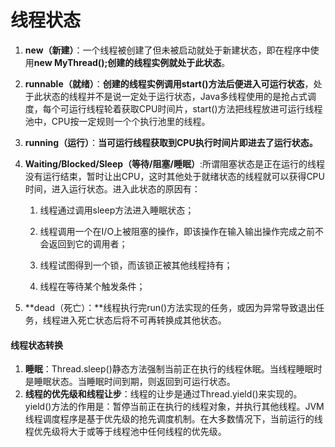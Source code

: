# 线程状态

1. **new（新建）**：一个线程被创建了但未被启动就处于新建状态，即在程序中使用**new MyThread\(\);创建的线程实例就处于此状态**。
2. **runnable（就绪）**：**创建的线程实例调用start\(\)方法后便进入可运行状态**，处于此状态的线程并不是说一定处于运行状态，Java多线程使用的是抢占式调度，每个可运行线程轮着获取CPU时间片，start\(\)方法把线程放进可运行线程池中，CPU按一定规则一个个执行池里的线程。
3. **running（运行）**：**当可运行线程获取到CPU执行时间片即进去了运行状态。**
4. **Waiting/Blocked/Sleep（等待/阻塞/睡眠）**:所谓阻塞状态是正在运行的线程没有运行结束，暂时让出CPU，这时其他处于就绪状态的线程就可以获得CPU时间，进入运行状态。进入此状态的原因有：  
   1. 线程通过调用sleep方法进入睡眠状态；

   1. 线程调用一个在I/O上被阻塞的操作，即该操作在输入输出操作完成之前不会返回到它的调用者；

   2. 线程试图得到一个锁，而该锁正被其他线程持有；

   3. 线程在等待某个触发条件；

5. **dead（死亡）：**线程执行完run\(\)方法实现的任务，或因为异常导致退出任务，线程进入死亡状态后将不可再转换成其他状态。

#### 线程状态转换

1. **睡眠**：Thread.sleep\(\)静态方法强制当前正在执行的线程休眠。当线程睡眠时是睡眠状态。当睡眠时间到期，则返回到可运行状态。
2. **线程的优先级和线程让步**：线程的让步是通过Thread.yield\(\)来实现的。yield\(\)方法的作用是：暂停当前正在执行的线程对象，并执行其他线程。JVM线程调度程序是基于优先级的抢先调度机制。在大多数情况下，当前运行的线程优先级将大于或等于线程池中任何线程的优先级。




